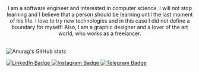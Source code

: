 <div align="center">
I am a software engineer and interested in computer science. I will not stop learning and I believe that a person should be learning until the last moment of his life. I love to try new technologies and in this case I did not define a boundary for myself! Also, I am a graphic designer and a lover of the art world, who works as a freelancer.
</div>
<br/>

![Anurag's GitHub stats](https://github-readme-stats.vercel.app/api?username=amirhalijani&show_icons=true&theme=radical)
<br/>

<div id="badges">
  <a href="https://www.linkedin.com/in/amir-alijani">
    <img src="https://img.shields.io/badge/LinkedIn-blue?style=for-the-badge&logo=linkedin&logoColor=white" alt="LinkedIn Badge"/>
  </a>
  <a href="https://www.instagram.com/amirhalijani">
    <img src="https://img.shields.io/badge/Instagram-red?style=for-the-badge&logo=instagram&logoColor=white" alt="Instagram Badge"/>
  </a>
  <a href="https://www.telegram.com/amirhalijani">
    <img src="https://img.shields.io/badge/Telegram-blue?style=for-the-badge&logo=telegram&logoColor=white" alt="Telegram Badge"/>
  </a>
</div>

